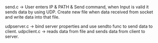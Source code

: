 send.c -> User enters IP & PATH & Send command, when Input is valid it sends data by using UDP. Create new file when data received from socket and write data into that file.


udpserver.c -> bind server properties and use sendto func to send data to client.
udpclient.c -> reads data from file and sends data from client to server. 
